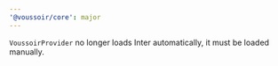 ```yaml
---
'@voussoir/core': major
---
```


`VoussoirProvider` no longer loads Inter automatically, it must be loaded manually.
